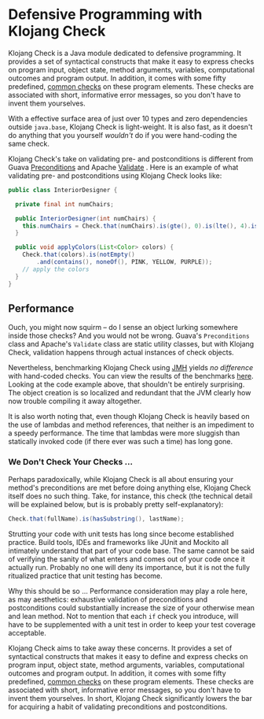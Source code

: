 # Defensive Programming with Klojang Check

Klojang Check is a Java module dedicated to defensive programming. It provides a set
of syntactical constructs that make it easy to express checks on program input,
object state, method arguments, variables, computational outcomes and program output.
In addition, it comes with some fifty predefined,
[common checks](https://klojang4j.github.io/klojang-check/api/org.klojang.check/org/klojang/check/CommonChecks.html)
on these program elements. These checks are associated with short, informative error
messages, so you don't have to invent them yourselves.

With a effective surface area of just over 10 types and zero dependencies outside
```java.base```, Klojang Check is light-weight. It is also fast, as it doesn't do
anything that you yourself _wouldn't_ do if you were hand-coding the same check.

Klojang Check's take on validating pre- and postconditions is different from Guava
[Preconditions](https://guava.dev/releases/19.0/api/docs/com/google/common/base/Preconditions.html)
and
Apache [Validate](https://commons.apache.org/proper/commons-lang/apidocs/org/apache/commons/lang3/Validate.html)
. Here is an example of what validating pre- and postconditions using Klojang Check
looks like:

```java
public class InteriorDesigner {

  private final int numChairs;

  public InteriorDesigner(int numChairs) {
    this.numChairs = Check.that(numChairs).is(gte(), 0).is(lte(), 4).is(even()).ok();
  }

  public void applyColors(List<Color> colors) {
    Check.that(colors).is(notEmpty()
        .and(contains(), noneOf(), PINK, YELLOW, PURPLE));
    // apply the colors
  }
}
```

## Performance

Ouch, you might now squirm &#8211; do I sense an object lurking somewhere inside
those checks? And you would not be wrong. Guava's ```Preconditions``` class and
Apache's ```Validate``` class are static utility classes, but with Klojang Check,
validation happens through actual instances of check objects.

Nevertheless, benchmarking Klojang Check using [JMH](https://github.com/openjdk/jmh)
yields _no difference_ with hand-coded checks. You can view the results of the 
benchmarks [here](https://github.com/openjdk/jmh). Looking at the code example 
above, that shouldn't be entirely surprising. The object creation is so localized 
and redundant that the JVM clearly how now trouble compiling it away altogether.

It is also worth noting that, even though Klojang Check is heavily based on the 
use of lambdas and method references, that neither is an impediment to a speedy 
performance. The time that lambdas were more sluggish than statically invoked 
code (if there ever was such a time) has long gone.

### We Don't Check Your Checks ...
Perhaps paradoxically, while Klojang Check is all about ensuring your method's 
preconditions are met before doing anything else, Klojang Check itself does no 
such thing. Take, for instance, this check (the technical detail will be explained 
below, but is is probably pretty self-explanatory):

```java
Check.that(fullName).is(hasSubstring(), lastName);
```


Strutting your code with unit tests has long since become established practice. Build
tools, IDEs and frameworks like JUnit and Mockito all intimately understand that part
of your code base. The same cannot be said of verifying the sanity of what enters and
comes out of your code once it actually run. Probably no one will deny its
importance, but it is not the fully ritualized practice that unit testing has become.

Why this should be so ... Performance consideration may play a role here, as may
aesthetics: exhaustive validation of preconditions and postconditions could
substantially increase the size of your otherwise mean and lean method. Not to
mention that each ```if``` check you introduce, will have to be supplemented with a
unit test in order to keep your test coverage acceptable.

Klojang Check aims to take away these concerns. It provides a set of syntactical
constructs that makes it easy to define and express checks on program input, object
state, method arguments, variables, computational outcomes and program output. In
addition, it comes with some fifty predefined,
[common checks](https://klojang4j.github.io/klojang-check/api/org.klojang.check/org/klojang/check/CommonChecks.html)
on these program elements. These checks are associated with short, informative error
messages, so you don't have to invent them yourselves. In short, Klojang Check
significantly lowers the bar for acquiring a habit of validating preconditions and
postconditions.

